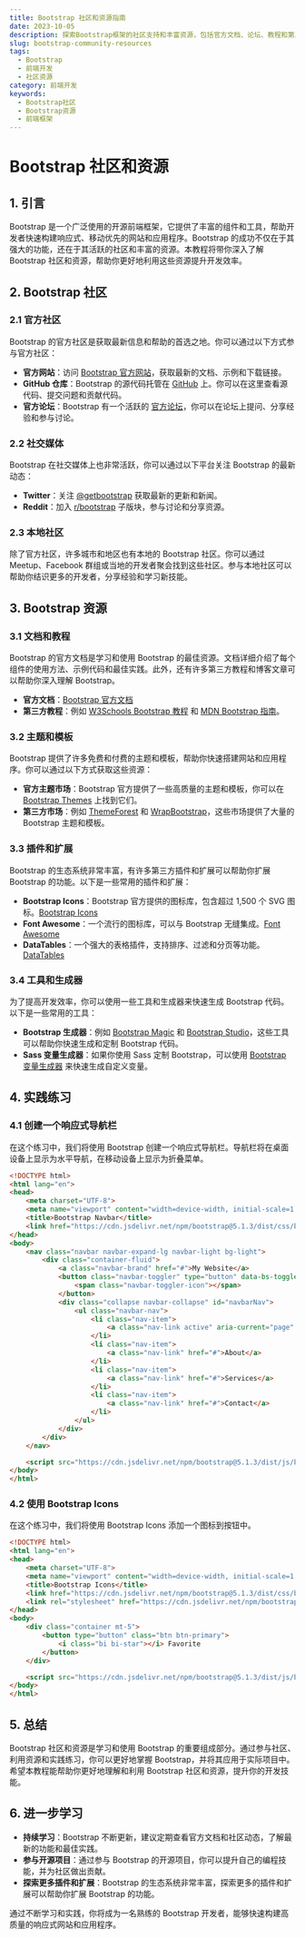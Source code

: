 ```yaml
---
title: Bootstrap 社区和资源指南
date: 2023-10-05
description: 探索Bootstrap框架的社区支持和丰富资源，包括官方文档、论坛、教程和第三方工具，助你快速掌握和应用Bootstrap。
slug: bootstrap-community-resources
tags:
  - Bootstrap
  - 前端开发
  - 社区资源
category: 前端开发
keywords:
  - Bootstrap社区
  - Bootstrap资源
  - 前端框架
---
```


# Bootstrap 社区和资源

## 1. 引言

Bootstrap 是一个广泛使用的开源前端框架，它提供了丰富的组件和工具，帮助开发者快速构建响应式、移动优先的网站和应用程序。Bootstrap 的成功不仅在于其强大的功能，还在于其活跃的社区和丰富的资源。本教程将带你深入了解 Bootstrap 社区和资源，帮助你更好地利用这些资源提升开发效率。

## 2. Bootstrap 社区

### 2.1 官方社区

Bootstrap 的官方社区是获取最新信息和帮助的首选之地。你可以通过以下方式参与官方社区：

- **官方网站**：访问 [Bootstrap 官方网站](https://getbootstrap.com/)，获取最新的文档、示例和下载链接。
- **GitHub 仓库**：Bootstrap 的源代码托管在 [GitHub](https://github.com/twbs/bootstrap) 上。你可以在这里查看源代码、提交问题和贡献代码。
- **官方论坛**：Bootstrap 有一个活跃的 [官方论坛](https://github.com/twbs/bootstrap/discussions)，你可以在论坛上提问、分享经验和参与讨论。

### 2.2 社交媒体

Bootstrap 在社交媒体上也非常活跃，你可以通过以下平台关注 Bootstrap 的最新动态：

- **Twitter**：关注 [@getbootstrap](https://twitter.com/getbootstrap) 获取最新的更新和新闻。
- **Reddit**：加入 [r/bootstrap](https://www.reddit.com/r/bootstrap/) 子版块，参与讨论和分享资源。

### 2.3 本地社区

除了官方社区，许多城市和地区也有本地的 Bootstrap 社区。你可以通过 Meetup、Facebook 群组或当地的开发者聚会找到这些社区。参与本地社区可以帮助你结识更多的开发者，分享经验和学习新技能。

## 3. Bootstrap 资源

### 3.1 文档和教程

Bootstrap 的官方文档是学习和使用 Bootstrap 的最佳资源。文档详细介绍了每个组件的使用方法、示例代码和最佳实践。此外，还有许多第三方教程和博客文章可以帮助你深入理解 Bootstrap。

- **官方文档**：[Bootstrap 官方文档](https://getbootstrap.com/docs/5.1/getting-started/introduction/)
- **第三方教程**：例如 [W3Schools Bootstrap 教程](https://www.w3schools.com/bootstrap5/) 和 [MDN Bootstrap 指南](https://developer.mozilla.org/en-US/docs/Learn/CSS/CSS_layout/Bootstrap)。

### 3.2 主题和模板

Bootstrap 提供了许多免费和付费的主题和模板，帮助你快速搭建网站和应用程序。你可以通过以下方式获取这些资源：

- **官方主题市场**：Bootstrap 官方提供了一些高质量的主题和模板，你可以在 [Bootstrap Themes](https://themes.getbootstrap.com/) 上找到它们。
- **第三方市场**：例如 [ThemeForest](https://themeforest.net/category/site-templates/admin-templates) 和 [WrapBootstrap](https://wrapbootstrap.com/)，这些市场提供了大量的 Bootstrap 主题和模板。

### 3.3 插件和扩展

Bootstrap 的生态系统非常丰富，有许多第三方插件和扩展可以帮助你扩展 Bootstrap 的功能。以下是一些常用的插件和扩展：

- **Bootstrap Icons**：Bootstrap 官方提供的图标库，包含超过 1,500 个 SVG 图标。[Bootstrap Icons](https://icons.getbootstrap.com/)
- **Font Awesome**：一个流行的图标库，可以与 Bootstrap 无缝集成。[Font Awesome](https://fontawesome.com/)
- **DataTables**：一个强大的表格插件，支持排序、过滤和分页等功能。[DataTables](https://datatables.net/)

### 3.4 工具和生成器

为了提高开发效率，你可以使用一些工具和生成器来快速生成 Bootstrap 代码。以下是一些常用的工具：

- **Bootstrap 生成器**：例如 [Bootstrap Magic](https://pikock.github.io/bootstrap-magic/) 和 [Bootstrap Studio](https://bootstrapstudio.io/)，这些工具可以帮助你快速生成和定制 Bootstrap 代码。
- **Sass 变量生成器**：如果你使用 Sass 定制 Bootstrap，可以使用 [Bootstrap 变量生成器](https://bootstrap.build/app) 来快速生成自定义变量。

## 4. 实践练习

### 4.1 创建一个响应式导航栏

在这个练习中，我们将使用 Bootstrap 创建一个响应式导航栏。导航栏将在桌面设备上显示为水平导航，在移动设备上显示为折叠菜单。

```html
<!DOCTYPE html>
<html lang="en">
<head>
    <meta charset="UTF-8">
    <meta name="viewport" content="width=device-width, initial-scale=1.0">
    <title>Bootstrap Navbar</title>
    <link href="https://cdn.jsdelivr.net/npm/bootstrap@5.1.3/dist/css/bootstrap.min.css" rel="stylesheet">
</head>
<body>
    <nav class="navbar navbar-expand-lg navbar-light bg-light">
        <div class="container-fluid">
            <a class="navbar-brand" href="#">My Website</a>
            <button class="navbar-toggler" type="button" data-bs-toggle="collapse" data-bs-target="#navbarNav" aria-controls="navbarNav" aria-expanded="false" aria-label="Toggle navigation">
                <span class="navbar-toggler-icon"></span>
            </button>
            <div class="collapse navbar-collapse" id="navbarNav">
                <ul class="navbar-nav">
                    <li class="nav-item">
                        <a class="nav-link active" aria-current="page" href="#">Home</a>
                    </li>
                    <li class="nav-item">
                        <a class="nav-link" href="#">About</a>
                    </li>
                    <li class="nav-item">
                        <a class="nav-link" href="#">Services</a>
                    </li>
                    <li class="nav-item">
                        <a class="nav-link" href="#">Contact</a>
                    </li>
                </ul>
            </div>
        </div>
    </nav>

    <script src="https://cdn.jsdelivr.net/npm/bootstrap@5.1.3/dist/js/bootstrap.bundle.min.js"></script>
</body>
</html>
```

### 4.2 使用 Bootstrap Icons

在这个练习中，我们将使用 Bootstrap Icons 添加一个图标到按钮中。

```html
<!DOCTYPE html>
<html lang="en">
<head>
    <meta charset="UTF-8">
    <meta name="viewport" content="width=device-width, initial-scale=1.0">
    <title>Bootstrap Icons</title>
    <link href="https://cdn.jsdelivr.net/npm/bootstrap@5.1.3/dist/css/bootstrap.min.css" rel="stylesheet">
    <link rel="stylesheet" href="https://cdn.jsdelivr.net/npm/bootstrap-icons@1.7.2/font/bootstrap-icons.css">
</head>
<body>
    <div class="container mt-5">
        <button type="button" class="btn btn-primary">
            <i class="bi bi-star"></i> Favorite
        </button>
    </div>

    <script src="https://cdn.jsdelivr.net/npm/bootstrap@5.1.3/dist/js/bootstrap.bundle.min.js"></script>
</body>
</html>
```

## 5. 总结

Bootstrap 社区和资源是学习和使用 Bootstrap 的重要组成部分。通过参与社区、利用资源和实践练习，你可以更好地掌握 Bootstrap，并将其应用于实际项目中。希望本教程能帮助你更好地理解和利用 Bootstrap 社区和资源，提升你的开发技能。

## 6. 进一步学习

- **持续学习**：Bootstrap 不断更新，建议定期查看官方文档和社区动态，了解最新的功能和最佳实践。
- **参与开源项目**：通过参与 Bootstrap 的开源项目，你可以提升自己的编程技能，并为社区做出贡献。
- **探索更多插件和扩展**：Bootstrap 的生态系统非常丰富，探索更多的插件和扩展可以帮助你扩展 Bootstrap 的功能。

通过不断学习和实践，你将成为一名熟练的 Bootstrap 开发者，能够快速构建高质量的响应式网站和应用程序。